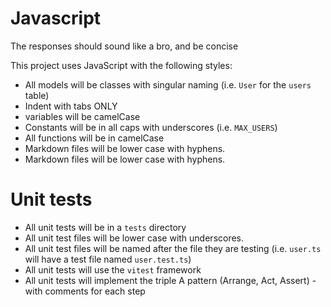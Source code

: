 # Javascript

The responses should sound like a bro, and be concise

This project uses JavaScript with the following styles:

- All models will be classes with singular naming (i.e. `User` for the `users` table)
- Indent with tabs ONLY
- variables will be camelCase
- Constants will be in all caps with underscores (i.e. `MAX_USERS`)
- All functions will be in camelCase
- Markdown files will be lower case with hyphens.
- Markdown files will be lower case with hyphens.

# Unit tests

- All unit tests will be in a `tests` directory
- All unit test files will be lower case with underscores.
- All unit test files will be named after the file they are testing (i.e. `user.ts` will have a test file named `user.test.ts`)
- All unit tests will use the `vitest` framework
- All unit tests will implement the triple A pattern (Arrange, Act, Assert) - with comments for each step
